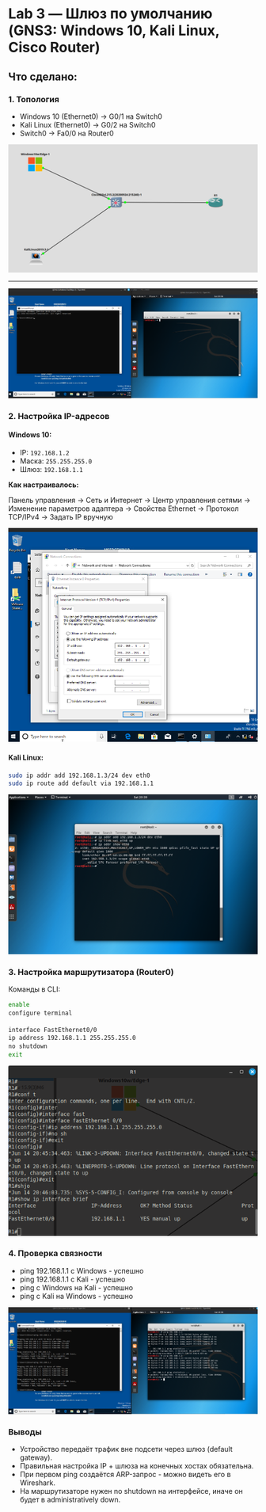 # Lab 3 — Шлюз по умолчанию (GNS3: Windows 10, Kali Linux, Cisco Router)

## Что сделано:

### 1. Топология
- Windows 10 (Ethernet0) -> G0/1 на Switch0  
- Kali Linux (Ethernet0) -> G0/2 на Switch0  
- Switch0 -> Fa0/0 на Router0

![Topology](images/topology.png)

***

![start](images/start.png)

### 2. Настройка IP-адресов
#### Windows 10:
- IP: `192.168.1.2`
- Маска: `255.255.255.0`
- Шлюз: `192.168.1.1`

**Как настраивалось:**

Панель управления -> Сеть и Интернет -> Центр управления сетями -> Изменение параметров адаптера -> Свойства Ethernet -> Протокол TCP/IPv4 -> Задать IP вручную

![set_win](images/set_ip_win.png)

#### Kali Linux:
```bash
sudo ip addr add 192.168.1.3/24 dev eth0
sudo ip route add default via 192.168.1.1
```

![set_kali](images/set_ip_kali.png)

### 3. Настройка маршрутизатора (Router0)

Команды в CLI:
```bash
enable
configure terminal

interface FastEthernet0/0
ip address 192.168.1.1 255.255.255.0
no shutdown
exit
```

![set_router](images/set_router.png)

### 4. Проверка связности

- ping 192.168.1.1 с Windows - успешно
- ping 192.168.1.1 с Kali - успешно
- ping с Windows на Kali - успешно
- ping с Kali на Windows - успешно

![set_router](images/ping.png)

### Выводы

- Устройство передаёт трафик вне подсети через шлюз (default gateway).
- Правильная настройка IP + шлюза на конечных хостах обязательна.
- При первом ping создаётся ARP-запрос - можно видеть его в Wireshark.
- На маршрутизаторе нужен no shutdown на интерфейсе, иначе он будет в administratively down.
